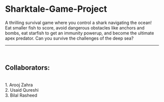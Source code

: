 # Sharktale-Game-Project
A thrilling survival game where you control a shark navigating the ocean! Eat smaller fish to score, avoid dangerous obstacles like anchors and bombs, eat starfish to get an immunity powerup, and become the ultimate apex predator. Can you survive the challenges of the deep sea?
<hr><br>
<h2>Collaborators:</h2><br>
1. Arooj Zahra<br>
2. Usaid Qureshi<br>
3. Bilal Rasheed
